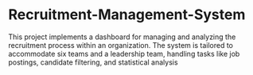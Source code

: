 # Recruitment-Management-System
This project implements a dashboard for managing and analyzing the recruitment process within an organization. The system is tailored to accommodate six teams and a leadership team, handling tasks like job postings, candidate filtering, and statistical analysis
